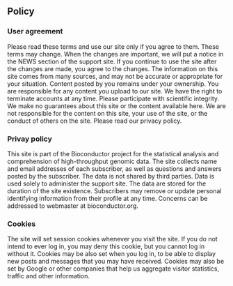 ## Policy

### User agreement

Please read these terms and use our site only if you agree to them. These
terms may change. When the changes are important, we will put a notice in the
NEWS section of the support site. If you continue to use the site after the
changes are made, you agree to the changes. The information on this site comes
from many sources, and may not be accurate or appropriate for your situation.
Content posted by you remains under your ownership. You are responsible for
any content you upload to our site. We have the right to terminate accounts at
any time. Please participate with scientific integrity. We make no guarantees
about this site or the content available here. We are not responsible for the
content on this site, your use of the site, or the conduct of others on the
site. Please read our privacy policy.

### Privay policy

This site is part of the Bioconductor project for the statistical analysis and
comprehension of high-throughput genomic data. The site collects name and
email addresses of each subscriber, as well as questions and answers posted by
the subscriber. The data is not shared by third parties. Data is used solely
to administer the support site. The data are stored for the duration of the
site existence. Subscribers may remove or update personal identifying
information from their profile at any time. Concerns can be addressed to
webmaster at bioconductor.org.

### Cookies

The site will set session cookies whenever you visit the site. If you do not
intend to ever log in, you may deny this cookie, but you cannot log in without
it.  Cookies may be also set when you log in, to be able to display new posts
and messages that you may have received. Cookies may also be set by Google or
other companies that help us aggregate visitor statistics, traffic and other
information.

